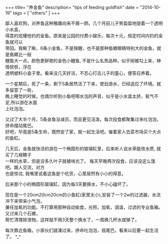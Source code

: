 +++
title= "养金鱼"
description= "tips of feeding goldfish"
date = "2014-10-19"
tags = [
    "others"
]
+++

  鄙人喜欢狗，对养鱼这种雅趣向来不屑一顾。几个月前儿子笑盈盈地提着一个透明小水盒，  
得意的炫耀他钓的金鱼。原来是公园的付费小娱乐，每次十元，规定时间内钓的金鱼就可以  
带回。我瞅了瞅，6条小金鱼，不是锦鲤，也不是那种鱼鳍眼睛特别大的金鱼，就是鱼鳍比一般  
鲤鱼大一点，颜色更鲜艳的金色小鲤鱼, 不是什么名贵品种。似乎刚被勾上来，神情恹恹，浮在  
透明塑料小盒子里。看来没几天好活，不忍心打击儿子的童心，便答应养着。  
  
  一个星期后，死了一条，剩下5条居然活了下来，使劲游水，已经适应了环境。就多留意了一些，  
晚上睡觉的时候，也偶尔听到小鱼吧嗒水泡的声音，似乎是小水盒太挤，氧气不足,所以游在水面  
上吐泡泡。  

  又过了大半个月，5条金鱼没减员，而且更见活泼。每次投食都聚集过来吐泡泡，拼命摆动尾巴。  
好吧，毕竟是5条生命，既然安了家，就一起生活吧。催着家人去菜市场买个大点的鱼缸。  
  
  几天后，金鱼就快活的游在一个椭圆形的玻璃缸里，后来听人说水草能改水质, 就买了几根鞭子  
一样的水草，但是没多久叶子就被啃光了。 每天早晚两次投食，应该没这么饿吧。跟人交流，对方  
也是惊诧, 我嘴里说着这鱼是个吃货，心里居然有小小的得意。  

  后来那个小的椭圆形玻璃缸，因为每3天要换水，不小心磕坏了。  

  现在是一个20cm*20cm*20cm的小鱼缸(家里太小),安装了一个2w的过滤器，水流冲下来带来小气泡，  
兼任加氧的功能。不打算用那种自动偷食，光照，加氧，调温，过滤的专业鱼箱。又讨来几个石螺，  
帮忙清理排泄物。这样就不用3天整个换水了，一周换几杯水就够了。  

  每次靠近鱼箱，小家伙们就凑过来，拼命吐泡泡，摇尾巴。看来以后要一起生活了。 ^_^  

